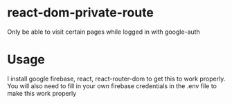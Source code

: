 # react-dom-private-route
Only be able to visit certain pages while logged in with google-auth
# Usage
I install google firebase, react, react-router-dom to get this to work properly.
You will also need to fill in your own firebase credentials in the .env file to make this work properly
